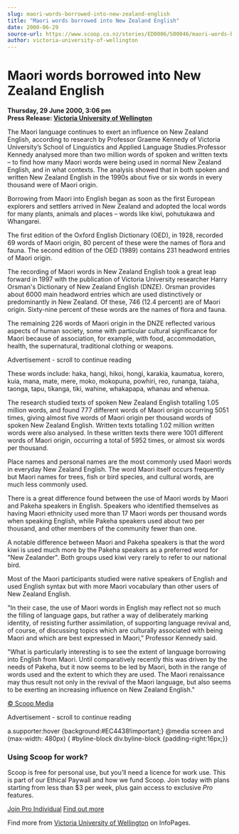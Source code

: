 ```yaml
---
slug: maori-words-borrowed-into-new-zealand-english
title: "Maori words borrowed into New Zealand English"
date: 2000-06-29
source-url: https://www.scoop.co.nz/stories/ED0006/S00046/maori-words-borrowed-into-new-zealand-english.htm
author: victoria-university-of-wellington
---
```

Maori words borrowed into New Zealand English
=============================================

**Thursday, 29 June 2000, 3:06 pm**  
**Press Release: [Victoria University of Wellington](https://info.scoop.co.nz/Victoria_University_of_Wellington)**

The Maori language continues to exert an influence on New Zealand English, according to research by Professor Graeme Kennedy of Victoria University’s School of Linguistics and Applied Language Studies.Professor Kennedy analysed more than two million words of spoken and written texts – to find how many Maori words were being used in normal New Zealand English, and in what contexts. The analysis showed that in both spoken and written New Zealand English in the 1990s about five or six words in every thousand were of Maori origin.

Borrowing from Maori into English began as soon as the first European explorers and settlers arrived in New Zealand and adopted the local words for many plants, animals and places – words like kiwi, pohutukawa and Whangarei.

The first edition of the Oxford English Dictionary (OED), in 1928, recorded 69 words of Maori origin, 80 percent of these were the names of flora and fauna. The second edition of the OED (1989) contains 231 headword entries of Maori origin.

The recording of Maori words in New Zealand English took a great leap forward in 1997 with the publication of Victoria University researcher Harry Orsman's Dictionary of New Zealand English (DNZE). Orsman provides about 6000 main headword entries which are used distinctively or predominantly in New Zealand. Of these, 746 (12.4 percent) are of Maori origin. Sixty-nine percent of these words are the names of flora and fauna.

The remaining 226 words of Maori origin in the DNZE reflected various aspects of human society, some with particular cultural significance for Maori because of association, for example, with food, accommodation, health, the supernatural, traditional clothing or weapons.

Advertisement - scroll to continue reading





These words include: haka, hangi, hikoi, hongi, karakia, kaumatua, korero, kuia, mana, mate, mere, moko, mokopuna, powhiri, reo, runanga, taiaha, taonga, tapu, tikanga, tiki, wahine, whakapapa, whanau and whenua.

The research studied texts of spoken New Zealand English totalling 1.05 million words, and found 777 different words of Maori origin occurring 5051 times, giving almost five words of Maori origin per thousand words of spoken New Zealand English. Written texts totalling 1.02 million written words were also analysed. In these written texts there were 1001 different words of Maori origin, occurring a total of 5952 times, or almost six words per thousand.

Place names and personal names are the most commonly used Maori words in everyday New Zealand English. The word Maori itself occurs frequently but Maori names for trees, fish or bird species, and cultural words, are much less commonly used.

There is a great difference found between the use of Maori words by Maori and Pakeha speakers in English. Speakers who identified themselves as having Maori ethnicity used more than 17 Maori words per thousand words when speaking English, while Pakeha speakers used about two per thousand, and other members of the community fewer than one.

A notable difference between Maori and Pakeha speakers is that the word kiwi is used much more by the Pakeha speakers as a preferred word for "New Zealander". Both groups used kiwi very rarely to refer to our national bird.

Most of the Maori participants studied were native speakers of English and used English syntax but with more Maori vocabulary than other users of New Zealand English.

"In their case, the use of Maori words in English may reflect not so much the filling of language gaps, but rather a way of deliberately marking identity, of resisting further assimilation, of supporting language revival and, of course, of discussing topics which are culturally associated with being Maori and which are best expressed in Maori," Professor Kennedy said.

"What is particularly interesting is to see the extent of language borrowing into English from Maori. Until comparatively recently this was driven by the needs of Pakeha, but it now seems to be led by Maori, both in the range of words used and the extent to which they are used. The Maori renaissance may thus result not only in the revival of the Maori language, but also seems to be exerting an increasing influence on New Zealand English."  

[© Scoop Media](http://www.scoop.co.nz/about/terms.html)  

Advertisement - scroll to continue reading



a.supporter:hover {background:#EC4438!important;} @media screen and (max-width: 480px) { #byline-block div.byline-block {padding-right:16px;}}

### Using Scoop for work?

Scoop is free for personal use, but you’ll need a licence for work use. This is part of our Ethical Paywall and how we fund Scoop. Join today with plans starting from less than $3 per week, plus gain access to exclusive _Pro_ features.  
  
[Join Pro Individual](https://pro.scoop.co.nz/Individual/?from=ProIn24) [Find out more](https://pro.scoop.co.nz/using-scoop-for-work/?from=ProIn24)

Find more from [Victoria University of Wellington](https://info.scoop.co.nz/Victoria_University_of_Wellington) on InfoPages.